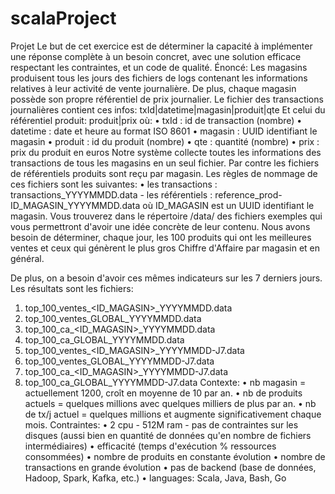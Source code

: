 # scalaProject

Projet 
Le but de cet exercice est de déterminer la capacité à implémenter une réponse complète à un besoin concret, avec une solution efficace respectant les contraintes, et un code de qualité.
Énoncé:
Les magasins produisent tous les jours des fichiers de logs contenant les informations relatives à leur activité de vente journalière. De plus, chaque magasin possède son propre référentiel de prix journalier.
Le fichier des transactions journalières contient ces infos: txId|datetime|magasin|produit|qte
Et celui du référentiel produit: produit|prix
où:
•	txId : id de transaction (nombre)
•	datetime : date et heure au format ISO 8601
•	magasin : UUID identifiant le magasin
•	produit : id du produit (nombre)
•	qte : quantité (nombre)
•	prix : prix du produit en euros
Notre système collecte toutes les informations des transactions de tous les magasins en un seul fichier. Par contre les fichiers de référentiels produits sont reçu par magasin. Les règles de nommage de ces fichiers sont les suivantes:
•	les transactions : transactions_YYYYMMDD.data  - les référentiels : reference_prod-ID_MAGASIN_YYYYMMDD.data où ID_MAGASIN est un UUID identifiant le magasin.
Vous trouverez dans le répertoire /data/ des fichiers exemples qui vous permettront d'avoir une idée concrète de leur contenu.
Nous avons besoin de déterminer, chaque jour, les 100 produits qui ont les meilleures ventes et ceux qui génèrent le plus gros Chiffre d'Affaire par magasin et en général.





De plus, on a besoin d'avoir ces mêmes indicateurs sur les 7 derniers jours.
Les résultats sont les fichiers:
1.	top_100_ventes_<ID_MAGASIN>_YYYYMMDD.data
2.	top_100_ventes_GLOBAL_YYYYMMDD.data
3.	top_100_ca_<ID_MAGASIN>_YYYYMMDD.data
4.	top_100_ca_GLOBAL_YYYYMMDD.data
5.	top_100_ventes_<ID_MAGASIN>_YYYYMMDD-J7.data
6.	top_100_ventes_GLOBAL_YYYYMMDD-J7.data
7.	top_100_ca_<ID_MAGASIN>_YYYYMMDD-J7.data
8.	top_100_ca_GLOBAL_YYYYMMDD-J7.data
Contexte:
•	nb magasin = actuellement 1200, croît en moyenne de 10 par an.
•	nb de produits actuels = quelques millions avec quelques milliers de plus par an.
•	nb de tx/j actuel = quelques millions et augmente significativement chaque mois.
Contraintes:
•	2 cpu - 512M ram - pas de contraintes sur les disques (aussi bien en quantité de données qu'en nombre de fichiers intermédiaires)
•	efficacité (temps d'exécution % ressources consommées)
•	nombre de produits en constante évolution
•	nombre de transactions en grande évolution
•	pas de backend (base de données, Hadoop, Spark, Kafka, etc.)
•	languages: Scala, Java, Bash, Go

